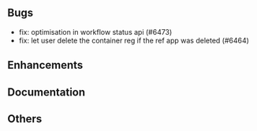 ## Bugs
- fix: optimisation in workflow status api (#6473)
- fix: let user delete the container reg if the ref app was deleted (#6464)
## Enhancements
## Documentation
## Others
